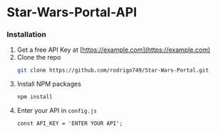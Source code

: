 # Star-Wars-Portal-API

### Installation

1. Get a free API Key at [https://example.com](https://example.com)
2. Clone the repo
   ```sh
   git clone https://github.com/rodrigo749/Star-Wars-Portal.git
   ```
3. Install NPM packages
   ```sh
   npm install
   ```
4. Enter your API in `config.js`
   ```JS
   const API_KEY = 'ENTER YOUR API';
   ```
